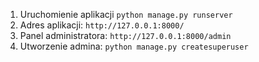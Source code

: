 1. Uruchomienie aplikacji
`python manage.py runserver`
2. Adres aplikacji:
`http://127.0.0.1:8000/`
3. Panel administratora:
`http://127.0.0.1:8000/admin`
4. Utworzenie admina:
`python manage.py createsuperuser`
